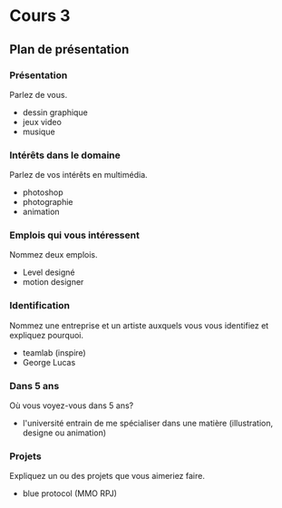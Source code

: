 # Cours 3
## Plan de présentation

### Présentation
Parlez de vous. 
* dessin graphique
* jeux video
* musique

### Intérêts dans le domaine
Parlez de vos intérêts en multimédia. 
* photoshop
* photographie
* animation

### Emplois qui vous intéressent
Nommez deux emplois.
* Level designé
* motion designer

### Identification
Nommez une entreprise et un artiste auxquels vous vous identifiez et expliquez pourquoi. 
* teamlab (inspire)
* George Lucas

### Dans 5 ans
Où vous voyez-vous dans 5 ans? 
* l'université entrain de me spécialiser dans une matière (illustration, designe ou animation)

### Projets
Expliquez un ou des projets que vous aimeriez faire. 
* blue protocol (MMO RPJ)
